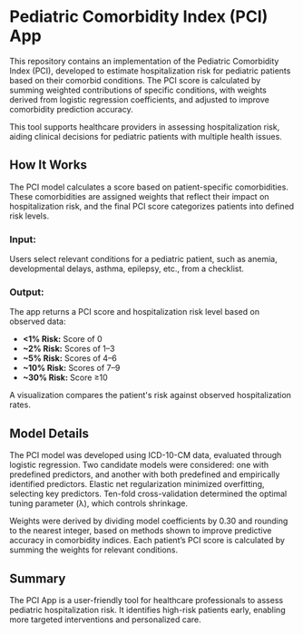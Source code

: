 # Pediatric Comorbidity Index (PCI) App

This repository contains an implementation of the Pediatric Comorbidity Index (PCI), developed to estimate hospitalization risk for pediatric patients based on their comorbid conditions. The PCI score is calculated by summing weighted contributions of specific conditions, with weights derived from logistic regression coefficients, and adjusted to improve comorbidity prediction accuracy.

This tool supports healthcare providers in assessing hospitalization risk, aiding clinical decisions for pediatric patients with multiple health issues.

## How It Works

The PCI model calculates a score based on patient-specific comorbidities. These comorbidities are assigned weights that reflect their impact on hospitalization risk, and the final PCI score categorizes patients into defined risk levels.

### **Input:**
Users select relevant conditions for a pediatric patient, such as anemia, developmental delays, asthma, epilepsy, etc., from a checklist.

### **Output:**
The app returns a PCI score and hospitalization risk level based on observed data:
- **<1% Risk:** Score of 0
- **~2% Risk:** Scores of 1–3
- **~5% Risk:** Scores of 4–6
- **~10% Risk:** Scores of 7–9
- **~30% Risk:** Score ≥10

A visualization compares the patient's risk against observed hospitalization rates.

## Model Details

The PCI model was developed using ICD-10-CM data, evaluated through logistic regression. Two candidate models were considered: one with predefined predictors, and another with both predefined and empirically identified predictors. Elastic net regularization minimized overfitting, selecting key predictors. Ten-fold cross-validation determined the optimal tuning parameter (λ), which controls shrinkage. 

Weights were derived by dividing model coefficients by 0.30 and rounding to the nearest integer, based on methods shown to improve predictive accuracy in comorbidity indices. Each patient’s PCI score is calculated by summing the weights for relevant conditions.

## Summary

The PCI App is a user-friendly tool for healthcare professionals to assess pediatric hospitalization risk. It identifies high-risk patients early, enabling more targeted interventions and personalized care.

